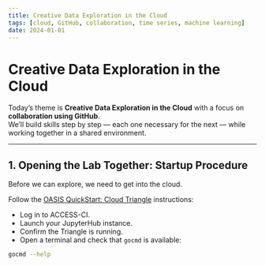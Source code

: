 ```yaml
---
title: Creative Data Exploration in the Cloud
tags: [cloud, GitHub, collaboration, time series, machine learning]
date: 2024-01-01
---
```


# Creative Data Exploration in the Cloud

Today’s theme is **Creative Data Exploration in the Cloud** with a focus on **collaboration using GitHub**.  
We’ll build skills step by step — each one necessary for the next — while working together in a shared environment.  

---

## 1. Opening the Lab Together: Startup Procedure

Before we can explore, we need to get into the cloud.

Follow the [OASIS QuickStart: Cloud Triangle](https://cu-esiil.github.io/home/quickstart/cloud/) instructions:

- Log in to ACCESS-CI.  
- Launch your JupyterHub instance.  
- Confirm the Triangle is running.  
- Open a terminal and check that `gocmd` is available:

```bash
gocmd --help
```

